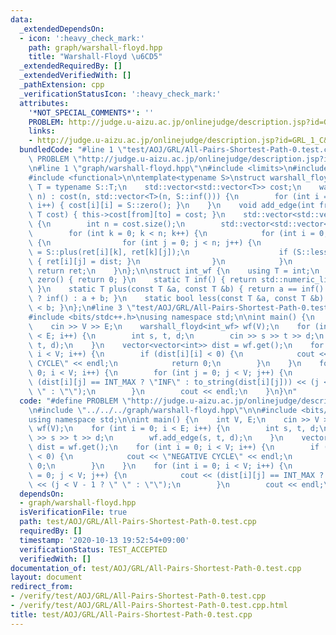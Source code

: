 ```yaml
---
data:
  _extendedDependsOn:
  - icon: ':heavy_check_mark:'
    path: graph/warshall-floyd.hpp
    title: "Warshall-Floyd \u6CD5"
  _extendedRequiredBy: []
  _extendedVerifiedWith: []
  _pathExtension: cpp
  _verificationStatusIcon: ':heavy_check_mark:'
  attributes:
    '*NOT_SPECIAL_COMMENTS*': ''
    PROBLEM: http://judge.u-aizu.ac.jp/onlinejudge/description.jsp?id=GRL_1_C&lang=ja
    links:
    - http://judge.u-aizu.ac.jp/onlinejudge/description.jsp?id=GRL_1_C&lang=ja
  bundledCode: "#line 1 \"test/AOJ/GRL/All-Pairs-Shortest-Path-0.test.cpp\"\n#define\
    \ PROBLEM \"http://judge.u-aizu.ac.jp/onlinejudge/description.jsp?id=GRL_1_C&lang=ja\"\
    \n#line 1 \"graph/warshall-floyd.hpp\"\n#include <limits>\n#include <vector>\n\
    #include <functional>\n\ntemplate<typename S>\nstruct warshall_floyd {\n    using\
    \ T = typename S::T;\n    std::vector<std::vector<T>> cost;\n    warshall_floyd(int\
    \ n) : cost(n, std::vector<T>(n, S::inf())) {\n        for (int i = 0; i < n;\
    \ i++) { cost[i][i] = S::zero(); }\n    }\n    void add_edge(int from, int to,\
    \ T cost) { this->cost[from][to] = cost; }\n    std::vector<std::vector<T>> get()\
    \ {\n        int n = cost.size();\n        std::vector<std::vector<T>> ret(cost);\n\
    \        for (int k = 0; k < n; k++) {\n            for (int i = 0; i < n; i++)\
    \ {\n                for (int j = 0; j < n; j++) {\n                    T dist\
    \ = S::plus(ret[i][k], ret[k][j]);\n                    if (S::less(dist, ret[i][j]))\
    \ { ret[i][j] = dist; }\n                }\n            }\n        }\n       \
    \ return ret;\n    }\n};\n\nstruct int_wf {\n    using T = int;\n    static T\
    \ zero() { return 0; }\n    static T inf() { return std::numeric_limits<T>::max();\
    \ }\n    static T plus(const T &a, const T &b) { return a == inf() || b == inf()\
    \ ? inf() : a + b; }\n    static bool less(const T &a, const T &b) { return a\
    \ < b; }\n};\n#line 3 \"test/AOJ/GRL/All-Pairs-Shortest-Path-0.test.cpp\"\n\n\
    #include <bits/stdc++.h>\nusing namespace std;\n\nint main() {\n    int V, E;\n\
    \    cin >> V >> E;\n    warshall_floyd<int_wf> wf(V);\n    for (int i = 0; i\
    \ < E; i++) {\n        int s, t, d;\n        cin >> s >> t >> d;\n        wf.add_edge(s,\
    \ t, d);\n    }\n    vector<vector<int>> dist = wf.get();\n    for (int i = 0;\
    \ i < V; i++) {\n        if (dist[i][i] < 0) {\n            cout << \"NEGATIVE\
    \ CYCLE\" << endl;\n            return 0;\n        }\n    }\n    for (int i =\
    \ 0; i < V; i++) {\n        for (int j = 0; j < V; j++) {\n            cout <<\
    \ (dist[i][j] == INT_MAX ? \"INF\" : to_string(dist[i][j])) << (j < V - 1 ? \"\
    \ \" : \"\");\n        }\n        cout << endl;\n    }\n}\n"
  code: "#define PROBLEM \"http://judge.u-aizu.ac.jp/onlinejudge/description.jsp?id=GRL_1_C&lang=ja\"\
    \n#include \"../../../graph/warshall-floyd.hpp\"\n\n#include <bits/stdc++.h>\n\
    using namespace std;\n\nint main() {\n    int V, E;\n    cin >> V >> E;\n    warshall_floyd<int_wf>\
    \ wf(V);\n    for (int i = 0; i < E; i++) {\n        int s, t, d;\n        cin\
    \ >> s >> t >> d;\n        wf.add_edge(s, t, d);\n    }\n    vector<vector<int>>\
    \ dist = wf.get();\n    for (int i = 0; i < V; i++) {\n        if (dist[i][i]\
    \ < 0) {\n            cout << \"NEGATIVE CYCLE\" << endl;\n            return\
    \ 0;\n        }\n    }\n    for (int i = 0; i < V; i++) {\n        for (int j\
    \ = 0; j < V; j++) {\n            cout << (dist[i][j] == INT_MAX ? \"INF\" : to_string(dist[i][j]))\
    \ << (j < V - 1 ? \" \" : \"\");\n        }\n        cout << endl;\n    }\n}"
  dependsOn:
  - graph/warshall-floyd.hpp
  isVerificationFile: true
  path: test/AOJ/GRL/All-Pairs-Shortest-Path-0.test.cpp
  requiredBy: []
  timestamp: '2020-10-13 19:52:54+09:00'
  verificationStatus: TEST_ACCEPTED
  verifiedWith: []
documentation_of: test/AOJ/GRL/All-Pairs-Shortest-Path-0.test.cpp
layout: document
redirect_from:
- /verify/test/AOJ/GRL/All-Pairs-Shortest-Path-0.test.cpp
- /verify/test/AOJ/GRL/All-Pairs-Shortest-Path-0.test.cpp.html
title: test/AOJ/GRL/All-Pairs-Shortest-Path-0.test.cpp
---
```

